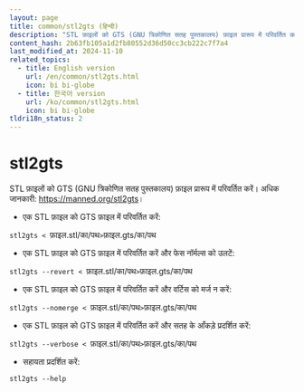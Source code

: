 ```yaml
---
layout: page
title: common/stl2gts (हिन्दी)
description: "STL फ़ाइलों को GTS (GNU त्रिकोणित सतह पुस्तकालय) फ़ाइल प्रारूप में परिवर्तित करें।"
content_hash: 2b63fb105a1d2fb80552d36d50cc3cb222c7f7a4
last_modified_at: 2024-11-10
related_topics:
  - title: English version
    url: /en/common/stl2gts.html
    icon: bi bi-globe
  - title: 한국어 version
    url: /ko/common/stl2gts.html
    icon: bi bi-globe
tldri18n_status: 2
---
```

# stl2gts

STL फ़ाइलों को GTS (GNU त्रिकोणित सतह पुस्तकालय) फ़ाइल प्रारूप में परिवर्तित करें।
अधिक जानकारी: <https://manned.org/stl2gts>।

- एक STL फ़ाइल को GTS फ़ाइल में परिवर्तित करें:

`stl2gts < `<span class="tldr-var badge badge-pill bg-dark-lm bg-white-dm text-white-lm text-dark-dm font-weight-bold">फ़ाइल.stl/का/पथ</span>` > `<span class="tldr-var badge badge-pill bg-dark-lm bg-white-dm text-white-lm text-dark-dm font-weight-bold">फ़ाइल.gts/का/पथ</span>

- एक STL फ़ाइल को GTS फ़ाइल में परिवर्तित करें और फेस नॉर्मल्स को उलटें:

`stl2gts --revert < `<span class="tldr-var badge badge-pill bg-dark-lm bg-white-dm text-white-lm text-dark-dm font-weight-bold">फ़ाइल.stl/का/पथ</span>` > `<span class="tldr-var badge badge-pill bg-dark-lm bg-white-dm text-white-lm text-dark-dm font-weight-bold">फ़ाइल.gts/का/पथ</span>

- एक STL फ़ाइल को GTS फ़ाइल में परिवर्तित करें और वर्टिस को मर्ज न करें:

`stl2gts --nomerge < `<span class="tldr-var badge badge-pill bg-dark-lm bg-white-dm text-white-lm text-dark-dm font-weight-bold">फ़ाइल.stl/का/पथ</span>` > `<span class="tldr-var badge badge-pill bg-dark-lm bg-white-dm text-white-lm text-dark-dm font-weight-bold">फ़ाइल.gts/का/पथ</span>

- एक STL फ़ाइल को GTS फ़ाइल में परिवर्तित करें और सतह के आँकड़े प्रदर्शित करें:

`stl2gts --verbose < `<span class="tldr-var badge badge-pill bg-dark-lm bg-white-dm text-white-lm text-dark-dm font-weight-bold">फ़ाइल.stl/का/पथ</span>` > `<span class="tldr-var badge badge-pill bg-dark-lm bg-white-dm text-white-lm text-dark-dm font-weight-bold">फ़ाइल.gts/का/पथ</span>

- सहायता प्रदर्शित करें:

`stl2gts --help`
